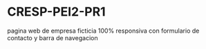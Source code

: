 # CRESP-PEI2-PR1
pagina web de empresa ficticia 100% responsiva con formulario de contacto y barra de navegacion
